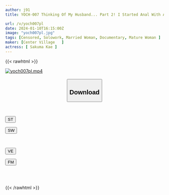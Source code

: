 ```yaml
---
author: j91
title: YOCH-007 Thinking Of My Husband... Part 2! I Started Anal With A Beautiful Butt Body That Wants To Cum...Kaede Sakuma, 42 Years Old

url: /v/yoch007pl
date: 2024-01-10T16:15:00Z
image: "yoch007pl.jpg"
tags: [Censored, Solowork, Married Woman, Documentary, Mature Woman	]
maker: [Center Village   ]
actress: [ Sakuma Kae ]
---
```



{{< rawhtml >}}

<div class="video" data-videoid="jPojgd1AmWszp40">
    <a href="javascript:;">
        <img src="/v/yoch007pl/yoch007pl.jpg" width="WIDTH" height="HEIGHT" alt="yoch007pl.mp4" loading="lazy">
    </a>
</div>

<script type="text/javascript" src="https://j91.asia/asset/on-demand-st.js"></script>

<br>
  <link rel="stylesheet" href="https://j91.asia/asset/bs5.css">
  
  <center>
  <button class="btn btn-primary" type="button" data-bs-toggle="collapse" data-bs-target=".multi-collapse" aria-expanded="false" aria-controls="multiCollapseExample1 multiCollapseExample2"><h2>Download</h2></button></center>
</p>
<div class="row">
  <div class="col">
    <div class="collapse multi-collapse" id="multiCollapseExample1">
      <div class="card card-body">
	      	      <br>
<div class="buttons">  
<p><a href="https://streamtape.to/v/jPojgd1AmWszp40" target="_blank"><button class="btn-hover color-3"><i class="fa fa-download"></i> ST</button></a></p>
<p><a href="https://flaswish.com/4ihrm450xgoz" target="_blank"><button class="btn-hover color-2"><i class="fa fa-download"></i> SW</button></a></p></div>
    </div>
  </div>
</div>
  <div class="col">
    <div class="collapse multi-collapse" id="multiCollapseExample2">
      <div class="card card-body">
	      <br>
<div class="buttons">
<p><a href="https://veev.to/d/25v8fkZrc1fJyES2ZWfhhS3S2xwnXOiHdCikn8r" target="_blank"><button class="btn-hover color-9"><i class="fa fa-download"></i> VE</button></a></p>
<p><a href="javascript:;" target="_blank"><button class="btn-hover color-8"><i class="fa fa-download"></i> FM</button></a></p></div>
<br><br>
      </div>
    </div>
  </div>
</div>

{{< /rawhtml >}}